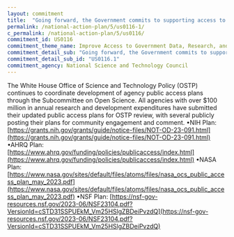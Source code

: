 ```yaml
---
layout: commitment
title:  "Going forward, the Government commits to supporting access to Federally-funded science and data through several mechanisms, including through the National Science and Technology Council’s Subcommittee on Open Science;"
permalink: /national-action-plan/5/us0116-1/
c_permalink: /national-action-plan/5/us0116/
commitment_id: US0116
commitment_theme_name: Improve Access to Government Data, Research, and Information
commitment_detail_sub: "Going forward, the Government commits to supporting access to Federally-funded science and data through several mechanisms, including through the National Science and Technology Council’s Subcommittee on Open Science;"
commitment_detail_sub_id: "US0116.1"
commitment_agency: National Science and Technology Council
---
```


The White House Office of Science and Technology Policy (OSTP) continues to coordinate development of agency public access plans through the Subcommittee on Open Science. All agencies with over $100 million in annual research and development expenditures have submitted their updated public access plans for OSTP review, with several publicly posting their plans for community engagement and comment.
•NIH Plan: [https://grants.nih.gov/grants/guide/notice-files/NOT-OD-23-091.html](https://grants.nih.gov/grants/guide/notice-files/NOT-OD-23-091.html)
•AHRQ Plan: [https://www.ahrq.gov/funding/policies/publicaccess/index.html](https://www.ahrq.gov/funding/policies/publicaccess/index.html) 
•NASA Plan: [https://www.nasa.gov/sites/default/files/atoms/files/nasa_ocs_public_access_plan_may_2023.pdf](https://www.nasa.gov/sites/default/files/atoms/files/nasa_ocs_public_access_plan_may_2023.pdf)
•NSF Plan: [https://nsf-gov-resources.nsf.gov/2023-06/NSF23104.pdf?VersionId=cSTD31SSPUEkM_Vm25HSlgZBDeiPvzdQ](https://nsf-gov-resources.nsf.gov/2023-06/NSF23104.pdf?VersionId=cSTD31SSPUEkM_Vm25HSlgZBDeiPvzdQ) 